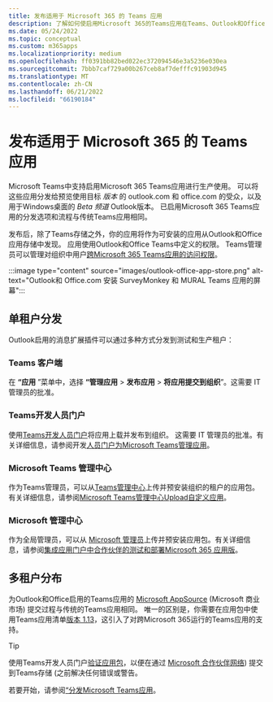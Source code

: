 ```yaml
---
title: 发布适用于 Microsoft 365 的 Teams 应用
description: 了解如何使启用Microsoft 365的Teams应用在Teams、Outlook和Office中可供用户发现。
ms.date: 05/24/2022
ms.topic: conceptual
ms.custom: m365apps
ms.localizationpriority: medium
ms.openlocfilehash: ff0391bb82bed022ec372094546e3a5236e030ea
ms.sourcegitcommit: 7bbb7caf729a00b267ceb8af7defffc91903d945
ms.translationtype: MT
ms.contentlocale: zh-CN
ms.lasthandoff: 06/21/2022
ms.locfileid: "66190184"
---
```

# <a name="publish-teams-apps-for-microsoft-365"></a>发布适用于 Microsoft 365 的 Teams 应用

Microsoft Teams中支持启用Microsoft 365 Teams应用进行生产使用。 可以将这些应用分发给预览使用目标 *版本* 的 outlook.com 和 office.com 的受众，以及用于Windows桌面的 *Beta 频道* Outlook版本。 已启用Microsoft 365 Teams应用的分发选项和流程与传统Teams应用相同。

发布后，除了Teams存储之外，你的应用将作为可安装的应用从Outlook和Office 应用存储中发现。 应用使用Outlook和Office Teams中定义的权限。 Teams管理员可以管理对组织中用户[跨Microsoft 365 Teams应用的访问权限](/MicrosoftTeams/manage-third-party-teams-apps)。

:::image type="content" source="images/outlook-office-app-store.png" alt-text="Outlook和 Office.com 安装 SurveyMonkey 和 MURAL Teams 应用的屏幕":::

## <a name="single-tenant-distribution"></a>单租户分发

Outlook启用的消息扩展插件可以通过多种方式分发到测试和生产租户：

### <a name="teams-client"></a>Teams 客户端

在 **“应用** ”菜单中，选择 **“管理应用** > **发布应用** > **将应用提交到组织**”。这需要 IT 管理员的批准。

### <a name="teams-developer-portal"></a>Teams开发人员门户

使用[Teams开发人员门户](https://dev.teams.microsoft.com/)将应用上载并发布到组织。 这需要 IT 管理员的批准。有关详细信息，请参阅开发[人员门户为Microsoft Teams管理应用](../concepts/build-and-test/teams-developer-portal.md)。

### <a name="microsoft-teams-admin-center"></a>Microsoft Teams 管理中心

作为Teams管理员，可以从[Teams管理中心](https://admin.teams.microsoft.com/)上传并预安装组织的租户的应用包。 有关详细信息，请参阅[Microsoft Teams管理中心Upload自定义应用](/MicrosoftTeams/upload-custom-apps)。

### <a name="microsoft-admin-center"></a>Microsoft 管理中心

作为全局管理员，可以从 [Microsoft 管理员](https://admin.microsoft.com/)上传并预安装应用包。有关详细信息，请参阅[集成应用门户中合作伙伴的测试和部署Microsoft 365 应用版](/microsoft-365/admin/manage/test-and-deploy-microsoft-365-apps)。

## <a name="multitenant-distribution"></a>多租户分布

为Outlook和Office启用的Teams应用的 [Microsoft AppSource](https://appsource.microsoft.com/) (Microsoft 商业市场) 提交过程与传统的Teams应用相同。 唯一的区别是，你需要在应用包中使用Teams应用清单[版本 1.13](../tabs/how-to/using-teams-client-sdk.md)，这引入了对跨Microsoft 365运行的Teams应用的支持。

> [!TIP]
> 使用Teams开发人员门户[验证应用包](https://dev.teams.microsoft.com/validation)，以便在通过 [Microsoft 合作伙伴网络](https://partner.microsoft.com/)) 提交到Teams存储 (之前解决任何错误或警告。

若要开始，请参阅[“分发Microsoft Teams应用](../concepts/deploy-and-publish/apps-publish-overview.md)。
